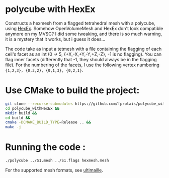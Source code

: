 # polycube with HexEx

Constructs a hexmesh from a flagged tetrahedral mesh with a polycube, using [HexEx](https://gitlab.vci.rwth-aachen.de:9000/HexEx/libHexEx). Somehow OpenVolumeMesh and HexEx don't look compatible anymore on my MVSC? I did some tweaking, and there is so much warning, it is a mystery that it works, but i guess it does...

The code take as input a tetmesh with a file containing the flagging of each cell's facet as an int (0 -> 5, {+X,-X,+Y,-Y,+Z,-Z}, -1 is no flagging). You can flag inner facets (differently that -1, they should always be in the flagging file). For the numbering of the facets, I use the following vertex numbering `{1,2,3}, {0,3,2}, {0,1,3}, {0,2,1}`.

# Use CMake to build the project:
```sh
git clone --recurse-submodules https://github.com/fprotais/polycube_withHexEx &&
cd polycube_withHexEx &&
mkdir build &&
cd build &&
cmake -DCMAKE_BUILD_TYPE=Release .. &&
make -j 
```

# Running the code :

```sh
./polycube ../S1.mesh ../S1.flags hexmesh.mesh
```
For the supported mesh formats, see [ultimaille](https://github.com/ssloy/ultimaille). 
